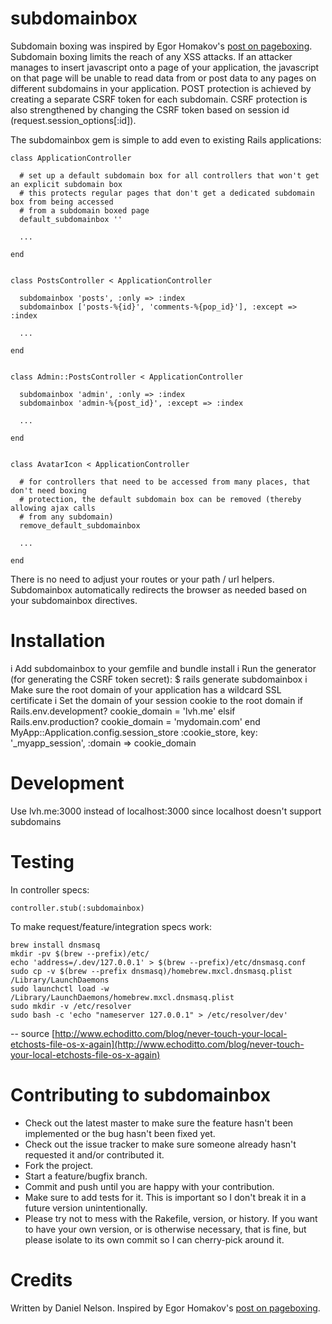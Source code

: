 subdomainbox
============

Subdomain boxing was inspired by Egor Homakov's [post on pageboxing](http://homakov.blogspot.com/2013/02/pagebox-website-gatekeeper.html). Subdomain boxing limits the reach of any XSS attacks. If an attacker manages to insert javascript onto a page of your application, the javascript on that page will be unable to read data from or post data to any pages on different subdomains in your application. POST protection is achieved by creating a separate CSRF token for each subdomain. CSRF protection is also strengthened by changing the CSRF token based on session id (request.session_options[:id]).

The subdomainbox gem is simple to add even to existing Rails applications:

    class ApplicationController

      # set up a default subdomain box for all controllers that won't get an explicit subdomain box
      # this protects regular pages that don't get a dedicated subdomain box from being accessed
      # from a subdomain boxed page
      default_subdomainbox ''

      ...

    end


    class PostsController < ApplicationController

      subdomainbox 'posts', :only => :index
      subdomainbox ['posts-%{id}', 'comments-%{pop_id}'], :except => :index

      ...

    end


    class Admin::PostsController < ApplicationController

      subdomainbox 'admin', :only => :index
      subdomainbox 'admin-%{post_id}', :except => :index

      ...

    end


    class AvatarIcon < ApplicationController

      # for controllers that need to be accessed from many places, that don't need boxing
      # protection, the default subdomain box can be removed (thereby allowing ajax calls
      # from any subdomain)
      remove_default_subdomainbox

      ...

    end

There is no need to adjust your routes or your path / url helpers. Subdomainbox automatically redirects the browser as needed based on your subdomainbox directives.


Installation
============

i Add subdomainbox to your gemfile and bundle install
i Run the generator (for generating the CSRF token secret):
    $ rails generate subdomainbox
i Make sure the root domain of your application has a wildcard SSL certificate
i Set the domain of your session cookie to the root domain
    if Rails.env.development?
      cookie_domain = 'lvh.me'
    elsif Rails.env.production?
      cookie_domain = 'mydomain.com'
    end
    MyApp::Application.config.session_store :cookie_store, key: '_myapp_session', :domain => cookie_domain

Development
===========

Use lvh.me:3000 instead of localhost:3000 since localhost doesn't support subdomains

Testing
=======

In controller specs:

    controller.stub(:subdomainbox)


To make request/feature/integration specs work:

    brew install dnsmasq
    mkdir -pv $(brew --prefix)/etc/
    echo 'address=/.dev/127.0.0.1' > $(brew --prefix)/etc/dnsmasq.conf
    sudo cp -v $(brew --prefix dnsmasq)/homebrew.mxcl.dnsmasq.plist /Library/LaunchDaemons
    sudo launchctl load -w /Library/LaunchDaemons/homebrew.mxcl.dnsmasq.plist
    sudo mkdir -v /etc/resolver
    sudo bash -c 'echo "nameserver 127.0.0.1" > /etc/resolver/dev'

-- source [http://www.echoditto.com/blog/never-touch-your-local-etchosts-file-os-x-again](http://www.echoditto.com/blog/never-touch-your-local-etchosts-file-os-x-again)

Contributing to subdomainbox
============================

* Check out the latest master to make sure the feature hasn't been implemented or the bug hasn't been fixed yet.
* Check out the issue tracker to make sure someone already hasn't requested it and/or contributed it.
* Fork the project.
* Start a feature/bugfix branch.
* Commit and push until you are happy with your contribution.
* Make sure to add tests for it. This is important so I don't break it in a future version unintentionally.
* Please try not to mess with the Rakefile, version, or history. If you want to have your own version, or is otherwise necessary, that is fine, but please isolate to its own commit so I can cherry-pick around it.

Credits
=======

Written by Daniel Nelson. Inspired by Egor Homakov's [post on pageboxing](http://homakov.blogspot.com/2013/02/pagebox-website-gatekeeper.html).
